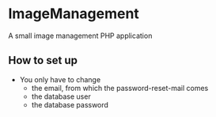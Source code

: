 # ImageManagement
A small image management PHP application 

## How to set up

- You only have to change 
     * the email, from which the password-reset-mail comes
     * the database user
     * the database password 
